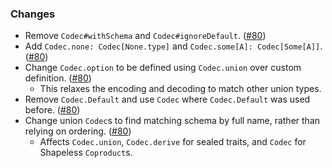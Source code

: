 ### Changes

- Remove `Codec#withSchema` and `Codec#ignoreDefault`. ([#80][#80])
- Add `Codec.none: Codec[None.type]` and `Codec.some[A]: Codec[Some[A]]`. ([#80][#80])
- Change `Codec.option` to be defined using `Codec.union` over custom definition. ([#80][#80])
  - This relaxes the encoding and decoding to match other union types.
- Remove `Codec.Default` and use `Codec` where `Codec.Default` was used before. ([#80][#80])
- Change union `Codec`s to find matching schema by full name, rather than relying on ordering. ([#80][#80])
  - Affects `Codec.union`, `Codec.derive` for sealed traits, and `Codec` for Shapeless `Coproduct`s.

[#80]: https://github.com/ovotech/vulcan/pull/80
